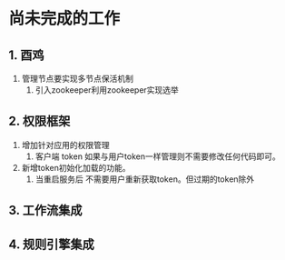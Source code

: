 # 尚未完成的工作

## 1. 酉鸡
1. 管理节点要实现多节点保活机制
   1. 引入zookeeper利用zookeeper实现选举

## 2. 权限框架
1. 增加针对应用的权限管理
   1. 客户端 token 如果与用户token一样管理则不需要修改任何代码即可。
2. 新增token初始化加载的功能。
   1. 当重启服务后 不需要用户重新获取token。但过期的token除外

## 3. 工作流集成

## 4. 规则引擎集成
